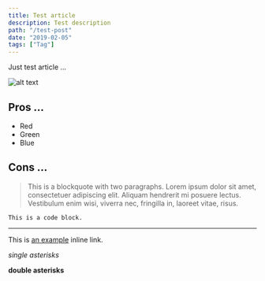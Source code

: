 ```yaml
---
title: Test article
description: Test description
path: "/test-post"
date: "2019-02-05"
tags: ["Tag"]
---
```


Just test article ...

![alt text](/images/gatsby-astronaut.png)

## Pros ...

- Red
- Green
- Blue

## Cons ...

> This is a blockquote with two paragraphs. Lorem ipsum dolor sit amet,
> consectetuer adipiscing elit. Aliquam hendrerit mi posuere lectus.
> Vestibulum enim wisi, viverra nec, fringilla in, laoreet vitae, risus.

    This is a code block.

---

This is [an example](http://example.com/ "Title") inline link.

_single asterisks_

**double asterisks**
